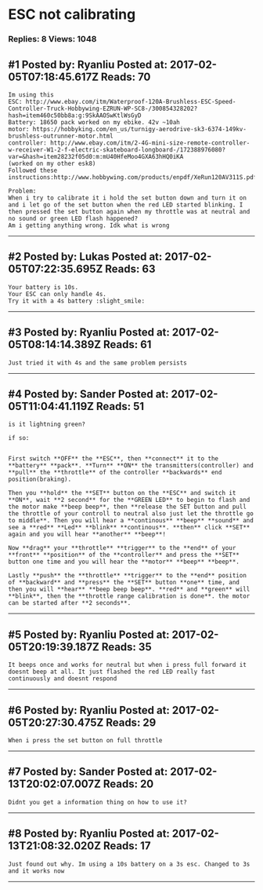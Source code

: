 # ESC not calibrating

### Replies: 8 Views: 1048

## \#1 Posted by: Ryanliu Posted at: 2017-02-05T07:18:45.617Z Reads: 70

```
Im using this 
ESC: http://www.ebay.com/itm/Waterproof-120A-Brushless-ESC-Speed-Controller-Truck-Hobbywing-EZRUN-WP-SC8-/300854328202?hash=item460c50bb8a:g:9SkAAOSwKtlWsGyD
Battery: 18650 pack worked on my ebike. 42v ~10ah
motor: https://hobbyking.com/en_us/turnigy-aerodrive-sk3-6374-149kv-brushless-outrunner-motor.html
controller: http://www.ebay.com/itm/2-4G-mini-size-remote-controller-w-receiver-W1-2-f-electric-skateboard-longboard-/172388976080?var=&hash=item28232f05d0:m:mU40HfeMoo4GXA63hHQ0iKA
(worked on my other esk8)
Followed these instructions:http://www.hobbywing.com/products/enpdf/XeRun120AV311S.pdf

Problem:
When i try to calibrate it i hold the set button down and turn it on and i let go of the set button when the red LED started blinking. I then pressed the set button again when my throttle was at neutral and no sound or green LED flash happened?
Am i getting anything wrong. Idk what is wrong
```

---
## \#2 Posted by: Lukas Posted at: 2017-02-05T07:22:35.695Z Reads: 63

```
Your battery is 10s.
Your ESC can only handle 4s.
Try it with a 4s battery :slight_smile:
```

---
## \#3 Posted by: Ryanliu Posted at: 2017-02-05T08:14:14.389Z Reads: 61

```
Just tried it with 4s and the same problem persists
```

---
## \#4 Posted by: Sander Posted at: 2017-02-05T11:04:41.119Z Reads: 51

```
is it lightning green?

if so:


First switch **OFF** the **ESC**, then **connect** it to the **battery** **pack**. **Turn** **ON** the transmitters(controller) and **pull** the **throttle** of the controller **backwards** end position(braking). 

Then you **hold** the **SET** button on the **ESC** and switch it **ON**, wait **2 second** for the **GREEN LED** to begin to flash and the motor make **beep beep**, then **release the SET button and pull the throttle of your controll to neutral also just let the throttle go to middle**. Then you will hear a **continous** **beep** **sound** and see a **red** **Led** **blink** **continous**. **then** click **SET** again and you will hear **another** **beep**!

Now **drag** your **throttle** **trigger** to the **end** of your **front** **position** of the **controller** and press the **SET** button one time and you will hear the **motor** **beep** **beep**.

Lastly **push** the **throttle** **trigger** to the **end** position of **backward** and **press** the **SET** button **one** time, and then you will **hear** **beep beep beep**. **red** and **green** will **blink**, then the **throttle range calibration is done**. the motor can be started after **2 seconds**.
```

---
## \#5 Posted by: Ryanliu Posted at: 2017-02-05T20:19:39.187Z Reads: 35

```
It beeps once and works for neutral but when i press full forward it doesnt beep at all. It just flashed the red LED really fast continuously and doesnt respond
```

---
## \#6 Posted by: Ryanliu Posted at: 2017-02-05T20:27:30.475Z Reads: 29

```
When i press the set button on full throttle
```

---
## \#7 Posted by: Sander Posted at: 2017-02-13T20:02:07.007Z Reads: 20

```
Didnt you get a information thing on how to use it?
```

---
## \#8 Posted by: Ryanliu Posted at: 2017-02-13T21:08:32.020Z Reads: 17

```
Just found out why. Im using a 10s battery on a 3s esc. Changed to 3s and it works now
```

---
